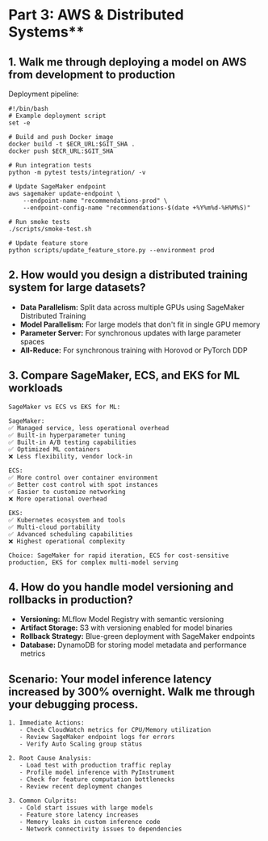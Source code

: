 # Part 3: AWS & Distributed Systems**
## 1. Walk me through deploying a model on AWS from development to production
Deployment pipeline:

```shell
#!/bin/bash
# Example deployment script
set -e

# Build and push Docker image
docker build -t $ECR_URL:$GIT_SHA .
docker push $ECR_URL:$GIT_SHA

# Run integration tests
python -m pytest tests/integration/ -v

# Update SageMaker endpoint
aws sagemaker update-endpoint \
    --endpoint-name "recommendations-prod" \
    --endpoint-config-name "recommendations-$(date +%Y%m%d-%H%M%S)"

# Run smoke tests
./scripts/smoke-test.sh

# Update feature store
python scripts/update_feature_store.py --environment prod
```

## 2. How would you design a distributed training system for large datasets?

- **Data Parallelism:** Split data across multiple GPUs using SageMaker Distributed Training
- **Model Parallelism:** For large models that don't fit in single GPU memory
- **Parameter Server:** For synchronous updates with large parameter spaces
- **All-Reduce:** For synchronous training with Horovod or PyTorch DDP

## 3. Compare SageMaker, ECS, and EKS for ML workloads
```
SageMaker vs ECS vs EKS for ML:

SageMaker:
✅ Managed service, less operational overhead
✅ Built-in hyperparameter tuning
✅ Built-in A/B testing capabilities
✅ Optimized ML containers
❌ Less flexibility, vendor lock-in

ECS:
✅ More control over container environment
✅ Better cost control with spot instances
✅ Easier to customize networking
❌ More operational overhead

EKS:
✅ Kubernetes ecosystem and tools
✅ Multi-cloud portability
✅ Advanced scheduling capabilities
❌ Highest operational complexity

Choice: SageMaker for rapid iteration, ECS for cost-sensitive production, EKS for complex multi-model serving
```
## 4. How do you handle model versioning and rollbacks in production?
- **Versioning:** MLflow Model Registry with semantic versioning
- **Artifact Storage:** S3 with versioning enabled for model binaries
- **Rollback Strategy:** Blue-green deployment with SageMaker endpoints
- **Database:** DynamoDB for storing model metadata and performance metrics

## Scenario: Your model inference latency increased by 300% overnight. Walk me through your debugging process.
```
1. Immediate Actions:
   - Check CloudWatch metrics for CPU/Memory utilization
   - Review SageMaker endpoint logs for errors
   - Verify Auto Scaling group status

2. Root Cause Analysis:
   - Load test with production traffic replay
   - Profile model inference with PyInstrument
   - Check for feature computation bottlenecks
   - Review recent deployment changes

3. Common Culprits:
   - Cold start issues with large models
   - Feature store latency increases
   - Memory leaks in custom inference code
   - Network connectivity issues to dependencies
```
